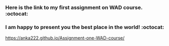 ### Here is the link to my first assignment on WAD course. :octocat:
### I am happy to present you the best place in the world! :octocat:

https://anka222.github.io/Assignment-one-WAD-course/
